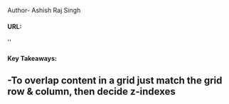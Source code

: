Author- Ashish Raj Singh <br>
#### URL:
  ''
#### Key Takeaways:
-To overlap content in a grid just match the grid row & column, then decide z-indexes
-
  
